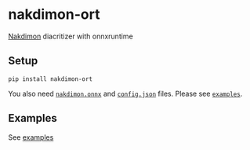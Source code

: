 # nakdimon-ort

[Nakdimon](https://github.com/elazarg/nakdimon) diacritizer with onnxruntime

## Setup

```console
pip install nakdimon-ort
```

You also need [`nakdimon.onnx`](https://github.com/thewh1teagle/nakdimon-ort/releases/download/v0.1.0/nakdimon.onnx) and [`config.json`](https://github.com/thewh1teagle/nakdimon-ort/raw/main/assets/config.json) files. Please see [`examples`](examples). 

## Examples

See [examples](examples)